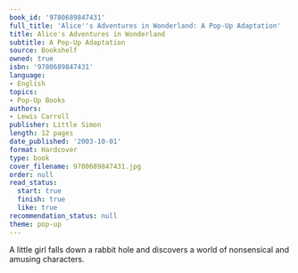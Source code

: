```yaml
---
book_id: '9780689847431'
full_title: 'Alice''s Adventures in Wonderland: A Pop-Up Adaptation'
title: Alice's Adventures in Wonderland
subtitle: A Pop-Up Adaptation
source: Bookshelf
owned: true
isbn: '9780689847431'
language:
- English
topics:
- Pop-Up Books
authors:
- Lewis Carroll
publisher: Little Simon
length: 12 pages
date_published: '2003-10-01'
format: Hardcover
type: book
cover_filename: 9780689847431.jpg
order: null
read_status:
  start: true
  finish: true
  like: true
recommendation_status: null
theme: pop-up
---
```

A little girl falls down a rabbit hole and discovers a world of nonsensical and amusing characters.
